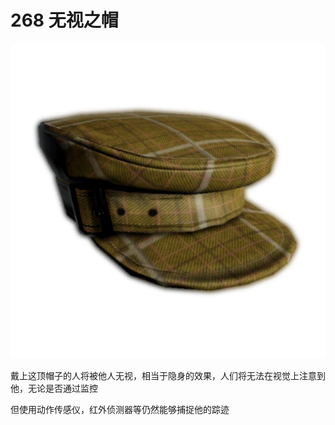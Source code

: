# 268 无视之帽
![Alt text](image.png)

戴上这顶帽子的人将被他人无视，相当于隐身的效果，人们将无法在视觉上注意到他，无论是否通过监控

但使用动作传感仪，红外侦测器等仍然能够捕捉他的踪迹